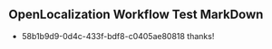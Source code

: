 ## OpenLocalization Workflow Test MarkDown
* 58b1b9d9-0d4c-433f-bdf8-c0405ae80818 
thanks!<!--HONumber=Feb16_HO4-->
